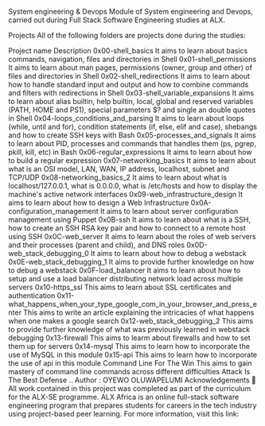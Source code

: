 System engineering & Devops
Module of System engineering and Devops, carried out during Full Stack Software Engineering studies at ALX.

Projects
All of the following folders are projects done during the studies:

Project name	Description
0x00-shell_basics	It aims to learn about basics commands, navigation, files and directories in Shell
0x01-shell_permissions	It aims to learn about man pages, permissions (owner, group and other) of files and directories in Shell
0x02-shell_redirections	It aims to learn about how to handle standard input and output and how to combine commands and filters with redirections in Shell
0x03-shell_variable_expansions	It aims to learn about alias builtin, help builtin, local, global and reserved variables (PATH, HOME and PS1), special parameters $? and single an double quotes in Shell
0x04-loops_conditions_and_parsing	It aims to learn about loops (while, until and for), condition statements (if, else, elif and case), shebangs and how to create SSH keys with Bash
0x05-processes_and_signals	It aims to learn about PID, processes and commands that handles them (ps, pgrep, pkill, kill, etc) in Bash
0x06-regular_expressions	It aims to learn about how to build a regular expression
0x07-networking_basics	It aims to learn about what is an OSI model, LAN, WAN, IP address, localhost, subnet and TCP/UDP
0x08-networking_basics_2	It aims to learn about what is localhost/127.0.0.1, what is 0.0.0.0, what is /etc/hosts and how to display the machine's active network interfaces
0x09-web_infrastructure_design	It aims to learn about how to design a Web Infrastructure
0x0A-configuration_management	It aims to learn about server configuration management using Puppet
0x0B-ssh	It aims to learn about what is a SSH, how to create an SSH RSA key pair and how to connect to a remote host using SSH
0x0C-web_server	It aims to learn about the roles of web servers and their processes (parent and child), and DNS roles
0x0D-web_stack_debugging_0	It aims to learn about how to debug a webstack
0x0E-web_stack_debugging_1	It aims to provide further knowledge on how to debug a webstack
0x0F-load_balancer	It aims to learn about how to setup and use a load balancer distributing network load across multiple servers
0x10-https_ssl	This aims to learn about SSL certificates and authentication
0x11-what_happens_when_your_type_google_com_in_your_browser_and_press_enter	This aims to write an article explaining the intricacies of what happens when one makes a google search
0x12-web_stack_debugging_2	This aims to provide further knowledge of what was previously learned in webstack debugging
0x13-firewall	This aims to learm about firewalls and how to set them up for servers
0x14-mysql	This aims to learn how to incorporate the use of MySQL in this module
0x15-api	This aims to learn how to incorporate the use of api in this module
Command Line For The Win	This aims to gain mastery of command line commands across different difficulties
Attack Is The Best Defense	..
Author :
OYEWO OLUWAPELUMI <pluto096>
Acknowledgements 🙏
All work contained in this project was completed as part of the curriculum for the ALX-SE programme. ALX Africa is an online full-stack software engineering program that prepares students for careers in the tech industry using project-based peer learning. For more information, visit this link:

